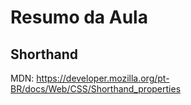 # Resumo da Aula

## Shorthand

MDN: https://developer.mozilla.org/pt-BR/docs/Web/CSS/Shorthand_properties